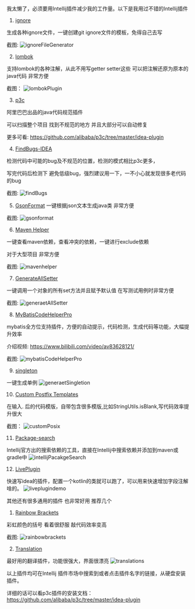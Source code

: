 
我太懒了，必须要用Intellij插件减少我的工作量。以下是我用过不错的Intellij插件

1. [ignore](https://plugins.jetbrains.com/plugin/7495--ignore)

生成各种ignore文件，一键创建git ignore文件的模板，免得自己去写

截图:
![ignoreFileGenerator](https://mybatis-1309801975.cos.ap-shanghai.myqcloud.com/screenshots/ignoreFileGenerator.png)

2. [lombok](https://plugins.jetbrains.com/plugin/6317-lombok-plugin)

支持lombok的各种注解，从此不用写getter setter这些 可以把注解还原为原本的java代码 非常方便

截图：
![lombokPlugin](https://mybatis-1309801975.cos.ap-shanghai.myqcloud.com/screenshots/lombokPlugin.gif)

3. [p3c](https://plugins.jetbrains.com/plugin/10046-alibaba-java-coding-guidelines)

阿里巴巴出品的java代码规范插件

可以扫描整个项目 找到不规范的地方 并且大部分可以自动修复

更多可看: https://github.com/alibaba/p3c/tree/master/idea-plugin

4. [FindBugs-IDEA](https://plugins.jetbrains.com/plugin/3847-findbugs-idea)

检测代码中可能的bug及不规范的位置，检测的模式相比p3c更多，

写完代码后检测下 避免低级bug，强烈建议用一下，一不小心就发现很多老代码的bug

截图:
![findBugs](https://mybatis-1309801975.cos.ap-shanghai.myqcloud.com/screenshots/findBugs.gif)

5. [GsonFormat](https://plugins.jetbrains.com/plugin/7654-gsonformat)
一键根据json文本生成java类  非常方便

截图:
![gsonformat](https://mybatis-1309801975.cos.ap-shanghai.myqcloud.com/screenshots/gsonformat.gif)

6. [Maven Helper](https://plugins.jetbrains.com/plugin/7179-maven-helper)

一键查看maven依赖，查看冲突的依赖，一键进行exclude依赖

对于大型项目 非常方便

截图:
![mavenhelper](https://mybatis-1309801975.cos.ap-shanghai.myqcloud.com/screenshots/mavenhelper.png)

7. [GenerateAllSetter](https://plugins.jetbrains.com/plugin/9360-generateallsetter)

一键调用一个对象的所有set方法并且赋予默认值 在写测试用例时非常方便

截图:
![generaetAllSetter](https://mybatis-1309801975.cos.ap-shanghai.myqcloud.com/screenshots/generaetAllSetter.gif)

8. [MyBatisCodeHelperPro](https://plugins.jetbrains.com/plugin/9837-mybatiscodehelperpro)

mybatis全方位支持插件，方便的自动提示，代码检测，生成代码等功能，大幅提升效率

介绍视频: https://www.bilibili.com/video/av83628121/

截图:
![mybatisCodeHelperPro](https://mybatis-1309801975.cos.ap-shanghai.myqcloud.com/screenshots/mybatisCodeHelperPro.gif)

9. [singleton](https://plugins.jetbrains.com/plugin/9415-singleton)

一键生成单例
![generaetSingletion](https://mybatis-1309801975.cos.ap-shanghai.myqcloud.com/screenshots/generaetSingletion.gif)

10. [Custom Postfix Templates](https://plugins.jetbrains.com/plugin/9862-custom-postfix-templates)

在输入. 后的代码模版，自带包含很多模版,比如StringUtils.isBlank,写代码效率提升很大

截图：
![customPosix](https://mybatis-1309801975.cos.ap-shanghai.myqcloud.com/screenshots/customPosix.gif)

11. [Package-search](https://plugins.jetbrains.com/plugin/12507-package-search)

Intellij官方出的搜索依赖的工具，直接在Intellij中搜索依赖并添加到maven或gradle中
![intellijPacakgeSearch](https://mybatis-1309801975.cos.ap-shanghai.myqcloud.com/screenshots/intellijPacakgeSearch.gif)

12. [LivePlugin](https://plugins.jetbrains.com/plugin/7282-liveplugin/versions)

快速写idea的插件，配置一个kotlin的类就可以跑了，可以用来快速增加字段注解啥的。
![liveplugindemo](https://mybatis-1309801975.cos.ap-shanghai.myqcloud.com/screenshots/liveplugindemo.gif)

其他还有很多通用的插件  也非常好用 推荐几个
1. [Rainbow Brackets](https://plugins.jetbrains.com/plugin/10080-rainbow-brackets)

彩虹颜色的括号  看着很舒服 敲代码效率变高

截图:
![rainbowbrackets](https://mybatis-1309801975.cos.ap-shanghai.myqcloud.com/screenshots/rainbowbrackets.png)

2. [Translation](https://plugins.jetbrains.com/plugin/8579-translation)

最好用的翻译插件，功能很强大，界面很漂亮
![translations](https://mybatis-1309801975.cos.ap-shanghai.myqcloud.com/screenshots/translations.gif)


以上插件均可在Intellij 插件市场中搜索到或者点击插件名字的链接，从硬盘安装插件。

详细的话可以看p3c插件的安装文档：https://github.com/alibaba/p3c/tree/master/idea-plugin



